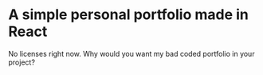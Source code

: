 # A simple personal portfolio made in React

No licenses right now. Why would you want my bad coded portfolio in your project?